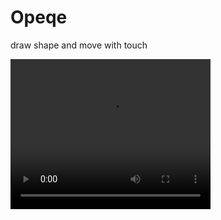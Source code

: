 # Opeqe
draw shape and move with touch

<video width="320" height="240" controls>
  <source src="screen-capture.mp4" type="video/mp4">
</video>
